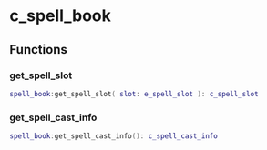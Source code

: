 # c\_spell\_book

## Functions

### get\_spell\_slot

```lua
spell_book:get_spell_slot( slot: e_spell_slot ): c_spell_slot
```

### get\_spell\_cast\_info

```lua
spell_book:get_spell_cast_info(): c_spell_cast_info
```
